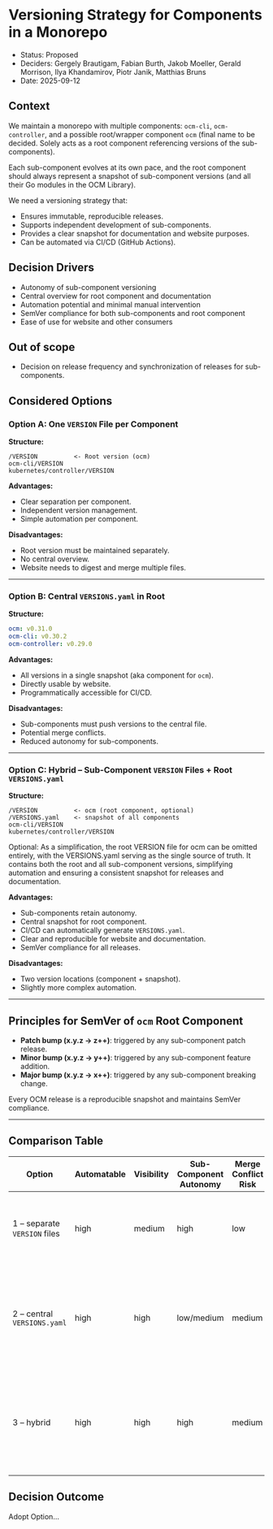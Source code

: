 # Versioning Strategy for Components in a Monorepo

* Status: Proposed
* Deciders: Gergely Brautigam, Fabian Burth, Jakob Moeller, Gerald Morrison, Ilya Khandamirov, Piotr Janik, Matthias Bruns
* Date: 2025-09-12

## Context

We maintain a monorepo with multiple components: `ocm-cli`, `ocm-controller`, and a possible root/wrapper component `ocm` (final name to be decided. Solely acts as a root component referencing versions of the sub-components).

Each sub-component evolves at its own pace, and the root component should always represent a snapshot of sub-component versions (and all their Go modules in the OCM Library).

We need a versioning strategy that:

* Ensures immutable, reproducible releases.
* Supports independent development of sub-components.
* Provides a clear snapshot for documentation and website purposes.
* Can be automated via CI/CD (GitHub Actions).

## Decision Drivers

* Autonomy of sub-component versioning
* Central overview for root component and documentation
* Automation potential and minimal manual intervention
* SemVer compliance for both sub-components and root component
* Ease of use for website and other consumers

## Out of scope

* Decision on release frequency and synchronization of releases for sub-components.

## Considered Options

### Option A: One `VERSION` File per Component

**Structure:**

```text
/VERSION          <- Root version (ocm)
ocm-cli/VERSION
kubernetes/controller/VERSION
```

**Advantages:**

* Clear separation per component.
* Independent version management.
* Simple automation per component.

**Disadvantages:**

* Root version must be maintained separately.
* No central overview.
* Website needs to digest and merge multiple files.

---

### Option B: Central `VERSIONS.yaml` in Root

**Structure:**

```yaml
ocm: v0.31.0
ocm-cli: v0.30.2
ocm-controller: v0.29.0
```

**Advantages:**

* All versions in a single snapshot (aka component for `ocm`).
* Directly usable by website.
* Programmatically accessible for CI/CD.

**Disadvantages:**

* Sub-components must push versions to the central file.
* Potential merge conflicts.
* Reduced autonomy for sub-components.

---

### Option C: Hybrid – Sub-Component `VERSION` Files + Root `VERSIONS.yaml`

**Structure:**

```text
/VERSION          <- ocm (root component, optional)
/VERSIONS.yaml    <- snapshot of all components
ocm-cli/VERSION
kubernetes/controller/VERSION
```

Optional: As a simplification, the root VERSION file for ocm can be omitted entirely, with the VERSIONS.yaml serving as the single source of truth. It contains both the root and all sub-component versions, simplifying automation and ensuring a consistent snapshot for releases and documentation.

**Advantages:**

* Sub-components retain autonomy.
* Central snapshot for root component.
* CI/CD can automatically generate `VERSIONS.yaml`.
* Clear and reproducible for website and documentation.
* SemVer compliance for all releases.

**Disadvantages:**

* Two version locations (component + snapshot).
* Slightly more complex automation.

---

## Principles for SemVer of `ocm` Root Component

* **Patch bump (x.y.z → z++)**: triggered by any sub-component patch release.
* **Minor bump (x.y.z → y++)**: triggered by any sub-component feature addition.
* **Major bump (x.y.z → x++)**: triggered by any sub-component breaking change.

Every OCM release is a reproducible snapshot and maintains SemVer compliance.

---

## Comparison Table

| Option | Automatable | Visibility | Sub-Component Autonomy | Merge Conflict Risk | Maintenance / Backporting | Notes |
| ------ | ----------- | --------- | ---------------------- | ------------------- | ------------------------ | ----- |
| 1 – separate `VERSION` files | high | medium | high | low | high | Simple per-component automation; straightforward to backport fixes per component |
| 2 – central `VERSIONS.yaml` | high | high | low/medium | medium | medium | Single snapshot for website/CI; requires discipline to keep per-component backports reflected centrally |
| 3 – hybrid | high | high | high | medium | high | Combines autonomy and central snapshot; supports per-component backports while keeping a central overview |

## Decision Outcome

Adopt Option...
